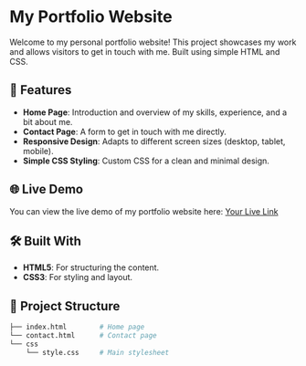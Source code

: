 # My Portfolio Website

Welcome to my personal portfolio website! This project showcases my work and allows visitors to get in touch with me. Built using simple HTML and CSS.

## 🚀 Features

- **Home Page**: Introduction and overview of my skills, experience, and a bit about me.
- **Contact Page**: A form to get in touch with me directly.
- **Responsive Design**: Adapts to different screen sizes (desktop, tablet, mobile).
- **Simple CSS Styling**: Custom CSS for a clean and minimal design.

## 🌐 Live Demo

You can view the live demo of my portfolio website here: [Your Live Link](https://yourwebsite.com)

## 🛠️ Built With

- **HTML5**: For structuring the content.
- **CSS3**: For styling and layout.

## 📂 Project Structure

```bash
├── index.html        # Home page
└── contact.html      # Contact page
└── css
    └── style.css     # Main stylesheet
